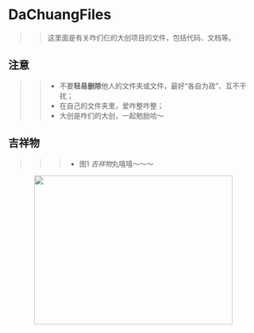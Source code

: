 # DaChuangFiles
>> 这里面是有关咋们仨的大创项目的文件，包括代码、文档等。
## 注意
>> * 不要**轻易删除**他人的文件夹或文件，最好“各自为政”、互不干扰；
>> * 在自己的文件夹里，爱咋整咋整；
>> * 大创是咋们的大创，一起勉励哈～
## 吉祥物

>>> * 图1 *吉祥物*丸嘻嘻～～～
<div align="center">
<img src='https://github.com/25thengineer/DaChuangFiles/blob/master/Utah/preparingAndLearning/miao.jpg' align='center'  width="400" height="300"></img>
</div>
